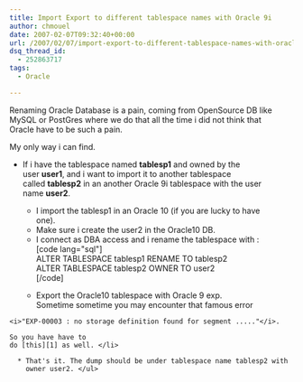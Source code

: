 ```yaml
---
title: Import Export to different tablespace names with Oracle 9i
author: chmouel
date: 2007-02-07T09:32:40+00:00
url: /2007/02/07/import-export-to-different-tablespace-names-with-oracle-9i/
dsq_thread_id:
  - 252863717
tags:
  - Oracle

---
```

Renaming Oracle Database is a pain, coming from OpenSource DB like  
MySQL or PostGres where we do that all the time i did not think that  
Oracle have to be such a pain.

My only way i can find. 

- If i have the tablespace named **tablesp1** and owned by the  
user **user1**, and i want to import it to another tablespace  
called **tablesp2** in an another Oracle 9i tablespace with the user  
name **user2**.

  * I import the tablesp1 in an Oracle 10 (if you are lucky to have  
    one). 
  * Make sure i create the user2 in the Oracle10 DB. 
  * I connect as DBA access and i rename the tablespace with :  
    [code lang="sql"]  
    ALTER TABLESPACE tablesp1 RENAME TO tablesp2  
    ALTER TABLESPACE tablesp2 OWNER TO user2  
    [/code]</p> 
  * Export the Oracle10 tablespace with Oracle 9 exp.  
    Sometime sometime you may encounter that famous error </p> 
    
```
<i>"EXP-00003 : no storage definition found for segment ....."</i>. 

```

    
    So you have have to  
    do [this][1] as well. </li> 
    
      * That's it. The dump should be under tablespace name tablesp2 with  
        owner user2. </ul>

 [1]: http://www.anysql.net/en/oracle/oracle_bug_exp00003.html